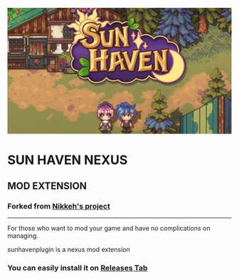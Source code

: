 ![sun haven heading image](./assets/header.jpg)
# SUN HAVEN NEXUS

## MOD EXTENSION
### Forked from [Nikkeh's project](https://www.nexusmods.com/site/mods/556)
----------

For those who want to mod your game and have no complications on managing.

sunhavenplugin is a nexus mod extension

### You can easily install it on [Releases Tab](https://github.com/klabacher/sunhavenplugin/releases)
